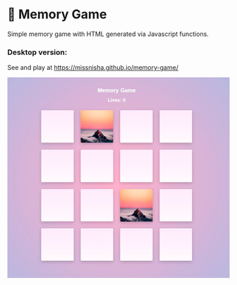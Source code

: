 # 🔮 Memory Game
Simple memory game with HTML generated via Javascript functions.

### Desktop version:
See and play at
https://missnisha.github.io/memory-game/

![memory-game-screenshot](https://github.com/missnisha/memory-game/blob/main/images/memory-game-screenshot.png)

